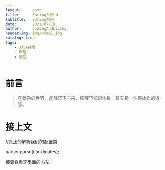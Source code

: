 ```yaml
---
layout:     post
title:      Spring系列-4
subtitle:   Spring系列
date:       2021-07-19
author:     CodingAndLiving
header-img: img/com01.jpg
catalog: true
tags:
    - Java并发
    - 原理
    - 底层
---
```

# 前言

> 在繁杂的世界，能够沉下心来，梳理下知识体系，其实是一件很放松的诗意。


# 接上文

//真正的解析我们的配置类

parser.parse(candidates);


接着看看这里面的方法：

